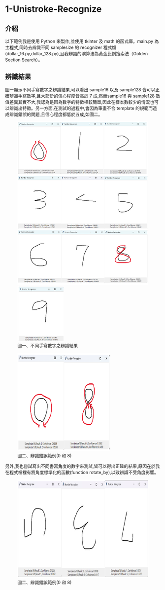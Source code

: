 # 1-Unistroke-Recognize
## 介紹
以下範例我是使用 Python 來製作,並使用 tkinter 及 math 的函式庫。main.py 為主程式,同時去辨識不同 samplesize 的 recognizer 程式檔(dollar_16.py,dollar_128.py),且我辨識的演算法為黃金比例搜索法（Golden Section Search）。

## 辨識結果
圖一顯示不同手寫數字之辨識結果,可以看出 sample16 以及 sample128 皆可以正確辨識手寫數字,且大部份的信心程度皆高於 7 成,然而sample16 與 sample128 數值差異其實不大,我認為是因為數字的特徵相較簡單,因此在樣本數較少的情況也可以辨識出特徵。另一方面,在測試的過程中,會因為筆畫不合 template 的規範而造成辨識錯誤的問題,且信心程度都低於五成,如圖二。

<figure>
  <img src="./image/img_1.png" alt="Demo" width="500" height="530"/>
  <img src="./image/img_2.png" alt="Demo" width="150" height="180"/>
  <figcaption>圖一、不同手寫數字之辨識結果</figcaption>
</figure>

<figure>
  <img src="./image/img_3.png" alt="Demo" width="300" height="320"/>
  <figcaption>圖二、辨識錯誤範例(0 和 8)</figcaption>
</figure>

另外,我也嘗試寫出不同書寫角度的數字來測試,皆可以得出正確的結果,原因在於我在程式檔裡有將角度標準化的函數(function rotate_by),以致辨識不受角度影響。

<figure>
  <img src="./image/img_4.png" alt="Demo" width="450" height="320"/>
  <figcaption>圖二、辨識錯誤範例(0 和 8)</figcaption>
</figure>
